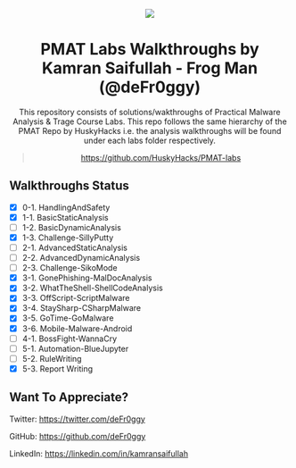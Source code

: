 

<p align="center">
  <img src="https://user-images.githubusercontent.com/57866415/135939695-6f2c2ce7-403b-4aab-977f-561d17be73ce.png" />
</p>

<div align="center">

# PMAT Labs Walkthroughs by Kamran Saifullah - Frog Man (@deFr0ggy)


This repository consists of solutions/wakthroughs of Practical Malware Analysis & Trage Course Labs. This repo follows the same hierarchy of the PMAT Repo by HuskyHacks i.e. the analysis walkthroughs will be found under each labs folder respectively.

> https://github.com/HuskyHacks/PMAT-labs

</div>


##  Walkthroughs Status

- [x] 0-1. HandlingAndSafety
- [x] 1-1. BasicStaticAnalysis
- [ ] 1-2. BasicDynamicAnalysis
- [x] 1-3. Challenge-SillyPutty
- [ ] 2-1. AdvancedStaticAnalysis
- [ ] 2-2. AdvancedDynamicAnalysis
- [ ] 2-3. Challenge-SikoMode
- [x] 3-1. GonePhishing-MalDocAnalysis
- [x] 3-2. WhatTheShell-ShellCodeAnalysis
- [x] 3-3. OffScript-ScriptMalware
- [x] 3-4. StaySharp-CSharpMalware
- [x] 3-5. GoTime-GoMalware
- [x] 3-6. Mobile-Malware-Android
- [ ] 4-1. BossFight-WannaCry
- [ ] 5-1. Automation-BlueJupyter
- [ ] 5-2. RuleWriting
- [x] 5-3. Report Writing

## Want To Appreciate?

 Twitter: https://twitter.com/deFr0ggy 

 GitHub: https://github.com/deFr0ggy 

 LinkedIn: https://linkedin.com/in/kamransaifullah
